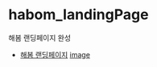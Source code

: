 # habom_landingPage

해봄 랜딩페이지 완성

- [해봄 랜딩페이지](https://zeroyouth.github.io/habom_landingPage/)
  [image](https://user-images.githubusercontent.com/86909942/167387117-40076dfc-f9d1-4bf6-9bd1-1b811f5e38be.png)
